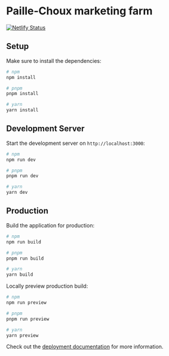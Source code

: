 # Paille-Choux marketing farm
[![Netlify Status](https://api.netlify.com/api/v1/badges/934a0c49-d193-455b-9d3b-2d8ad953aee2/deploy-status)](https://app.netlify.com/sites/legendary-kashata-fdb9e3/deploys)


## Setup

Make sure to install the dependencies:

```bash
# npm
npm install

# pnpm
pnpm install

# yarn
yarn install
```

## Development Server

Start the development server on `http://localhost:3000`:

```bash
# npm
npm run dev

# pnpm
pnpm run dev

# yarn
yarn dev
```

## Production

Build the application for production:

```bash
# npm
npm run build

# pnpm
pnpm run build

# yarn
yarn build
```

Locally preview production build:

```bash
# npm
npm run preview

# pnpm
pnpm run preview

# yarn
yarn preview
```

Check out the [deployment documentation](https://nuxt.com/docs/getting-started/deployment) for more information.
